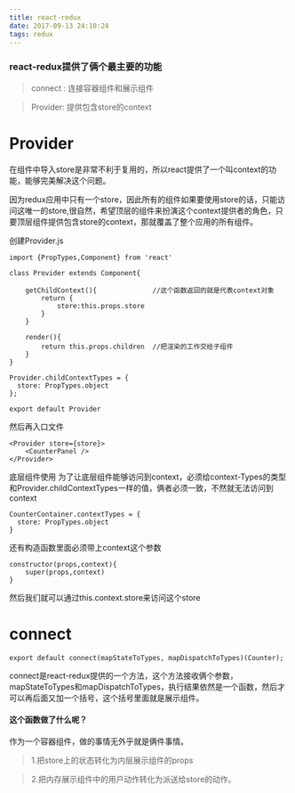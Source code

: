 ```yaml
---
title: react-redux
date: 2017-09-13 24:10:24
tags: redux
---
```


### react-redux提供了俩个最主要的功能

> connect : 连接容器组件和展示组件
	
> Provider: 提供包含store的context

# Provider

在组件中导入store是非常不利于复用的，所以react提供了一个叫context的功能，能够完美解决这个问题。

因为redux应用中只有一个store，因此所有的组件如果要使用store的话，只能访问这唯一的store,很自然，希望顶层的组件来扮演这个context提供者的角色，只要顶层组件提供包含store的context，那就覆盖了整个应用的所有组件。

创建Provider.js

```
import {PropTypes,Component} from 'react'

class Provider extends Component{

    getChildContext(){				//这个函数返回的就是代表context对象
        return {
            store:this.props.store
        }
    }

    render(){
        return this.props.children	//把渲染的工作交给子组件
    }
}

Provider.childContextTypes = {
  store: PropTypes.object
};

export default Provider
```

然后再入口文件

```
<Provider store={store}>
	<CounterPanel />
</Provider>
```

底层组件使用
为了让底层组件能够访问到context，必须给context-Types的类型和Provider.childContextTypes一样的值，俩者必须一致，不然就无法访问到context

```
CounterContainer.contextTypes = {
  store: PropTypes.object
}
```

还有构造函数里面必须带上context这个参数

```
constructor(props,context){
	super(props,context)
}
```

然后我们就可以通过this.context.store来访问这个store



# connect

```
export default connect(mapStateToTypes, mapDispatchToTypes)(Counter);
```
connect是react-redux提供的一个方法，这个方法接收俩个参数，mapStateToTypes和mapDispatchToTypes，执行结果依然是一个函数，然后才可以再后面又加一个括号，这个括号里面就是展示组件。

#### 这个函数做了什么呢？
作为一个容器组件，做的事情无外乎就是俩件事情。

> 1.把store上的状态转化为内层展示组件的props

> 2.把内存展示组件中的用户动作转化为派送给store的动作。
